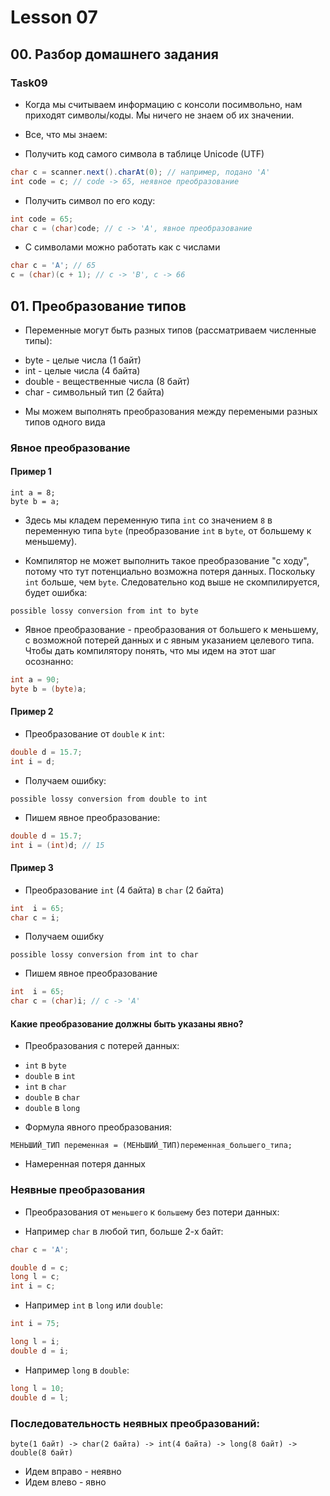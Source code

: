# Lesson 07

## 00. Разбор домашнего задания

### Task09

* Когда мы считываем информацию с консоли посимвольно, нам приходят символы/коды. Мы ничего не знаем об их значении.

* Все, что мы знаем:

- Получить код самого символа в таблице Unicode (UTF)

```java
char c = scanner.next().charAt(0); // например, подано 'A'
int code = c; // code -> 65, неявное преобразование
```

- Получить символ по его коду:

```java
int code = 65;
char c = (char)code; // c -> 'A', явное преобразование
```

- С символами можно работать как с числами

```java
char c = 'A'; // 65
c = (char)(c + 1); // c -> 'B', c -> 66
```

## 01. Преобразование типов

* Переменные могут быть разных типов (рассматриваем численные типы):

- byte - целые числа (1 байт)
- int - целые числа (4 байта)
- double - вещественные числа (8 байт)
- char - символьный тип (2 байта)

* Мы можем выполнять преобразования между перемеными разных типов одного вида

### Явное преобразование

#### Пример 1

```
int a = 8;
byte b = a;
```

* Здесь мы кладем переменную типа `int` со значением `8` в переменную типа `byte` (преобразование `int` в `byte`, от большему к меньшему).

* Компилятор не может выполнить такое преобразование "с ходу", потому что тут потенциально возможна потеря данных. Поскольку `int` больше, чем `byte`.  Следовательно код выше не скомпилируется, будет ошибка:

```
possible lossy conversion from int to byte
```

* Явное преобразование - преобразования от большего к меньшему, с возможной потерей данных и с явным указанием целевого типа. Чтобы дать компилятору понять, что мы идем на этот шаг осознанно:

```java
int a = 90;
byte b = (byte)a;
```

#### Пример 2

* Преобразование от `double` к `int`:

```java
double d = 15.7;
int i = d;
```

* Получаем ошибку:

```
possible lossy conversion from double to int
```

* Пишем явное преобразование:

```java
double d = 15.7;
int i = (int)d; // 15
```

#### Пример 3

* Преобразование `int` (4 байта) в `char` (2 байта)

```java
int  i = 65;
char c = i;
```

* Получаем ошибку

```
possible lossy conversion from int to char
```

* Пишем явное преобразование 

```java
int  i = 65;
char c = (char)i; // c -> 'A'
```

#### Какие преобразование должны быть указаны явно?

* Преобразования с потерей данных:

- `int` в `byte`
- `double` в `int`
- `int` в `char`
- `double` в `char`
- `double` в `long`

* Формула явного преобразования:

```
МЕНЬШИЙ_ТИП переменная = (МЕНЬШИЙ_ТИП)переменная_большего_типа;
```

* Намеренная потеря данных

### Неявные преобразования 

* Преобразования от `меньшего` к `большему` без потери данных:

* Например `char` в любой тип, больше 2-х байт:

```java
char c = 'A';

double d = c;
long l = c;
int i = c;
```

* Например `int` в `long` или `double`:

```java
int i = 75;

long l = i;
double d = i;
```

* Например `long` в `double`:

```java
long l = 10;
double d = l;
```

### Последовательность неявных преобразований:

```
byte(1 байт) -> char(2 байта) -> int(4 байта) -> long(8 байт) -> double(8 байт)
```

* Идем вправо - неявно
* Идем влево - явно